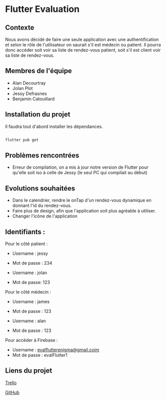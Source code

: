 # Flutter Evaluation

## Contexte

Nous avons décidé de faire une seule application avec une authentification et selon le rôle de l'utilisateur on saurait s'il est médecin ou patient. Il pourra donc accéder soit voir sa liste de rendez-vous patient, soit s'il est client voir sa liste de rendez-vous.

## Membres de l'équipe

* Alan Decourtray
* Jolan Plot
* Jessy Defrasnes
* Benjamin Catouillard

## Installation du projet

Il faudra tout d'abord installer les dépendances.

```bash

flutter pub get

```

## Problèmes rencontrées

 - Erreur de compilation, on a mis à jour notre version de Flutter pour qu'elle soit iso à celle de Jessy (le seul PC qui compilait au début)

## Evolutions souhaitées

 - Dans le calendrier, rendre le onTap d'un rendez-vous dynamique en donnant l'id du rendez-vous.
 - Faire plus de design, afin que l'application soit plus agréable à utiliser.
 - Changer l'icône de l'application


## Identifiants : 

Pour le côté patient : 

  - Username : jessy
  - Mot de passe : 234
  
  - Username : jolan
  - Mot de passe: 123
  
Pour le côté médecin : 

 - Username : james 
 - Mot de passe : 123
  
 - Username : alan
 - Mot de passe : 123 

Pour accéder à Firebase : 

  - Username : evalflutterenigma@gmail.coim
  - Mot de passe : evalFlutter1

## Liens du projet

[Trello](https://trello.com/invite/b/X1T5YIhS/7763fdcf9ab1f0bdaf7738721fba72d6/flutter-eval)

[GitHub](https://github.com/Enigmiam-Flutter/Flutter4exam)
